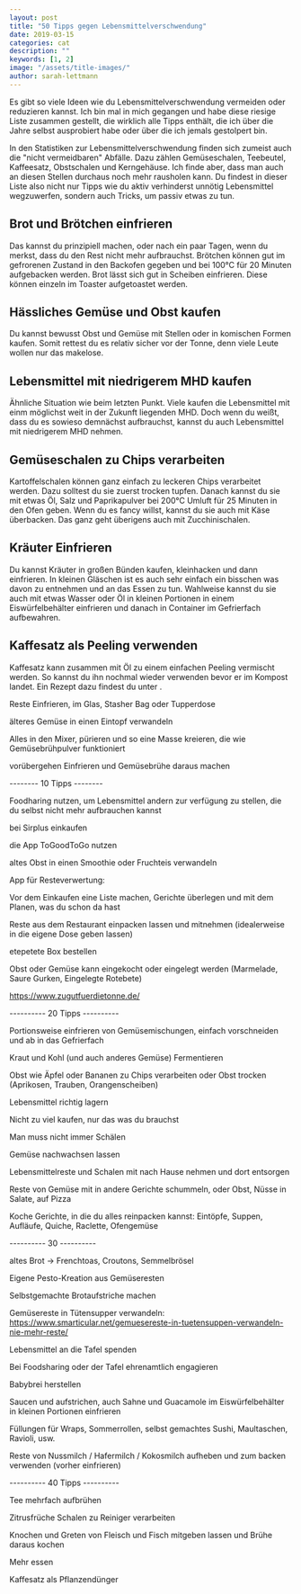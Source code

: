 ```yaml
---
layout: post
title: "50 Tipps gegen Lebensmittelverschwendung"
date: 2019-03-15
categories: cat
description: ""
keywords: [1, 2]
image: "/assets/title-images/"
author: sarah-lettmann
---
```

Es gibt so viele Ideen wie du Lebensmittelverschwendung vermeiden oder reduzieren kannst. Ich bin mal in mich gegangen und habe diese riesige Liste zusammen gestellt, die wirklich alle Tipps enthält, die ich über die Jahre selbst ausprobiert habe oder über die ich jemals gestolpert bin.

In den Statistiken zur Lebensmittelverschwendung finden sich zumeist auch die "nicht vermeidbaren" Abfälle. Dazu zählen Gemüseschalen, Teebeutel, Kaffeesatz, Obstschalen und Kerngehäuse. Ich finde aber, dass man auch an diesen Stellen durchaus noch mehr rausholen kann. Du findest in dieser Liste also nicht nur Tipps wie du aktiv verhinderst unnötig Lebensmittel wegzuwerfen, sondern auch Tricks, um passiv etwas zu tun.

## Brot und Brötchen einfrieren
Das kannst du prinzipiell machen, oder nach ein paar Tagen, wenn du merkst, dass du den Rest nicht mehr aufbrauchst. Brötchen können gut im gefrorenen Zustand in den Backofen gegeben und bei 100°C für 20 Minuten aufgebacken werden. Brot lässt sich gut in Scheiben einfrieren. Diese können einzeln im Toaster aufgetoastet werden.

## Hässliches Gemüse und Obst kaufen
Du kannst bewusst Obst und Gemüse mit Stellen oder in komischen Formen kaufen. Somit rettest du es relativ sicher vor der Tonne, denn viele Leute wollen nur das makelose.

## Lebensmittel mit niedrigerem MHD kaufen
Ähnliche Situation wie beim letzten Punkt. Viele kaufen die Lebensmittel mit einm möglichst weit in der Zukunft liegenden MHD. Doch wenn du weißt, dass du es sowieso demnächst aufbrauchst, kannst du auch Lebensmittel mit niedrigerem MHD nehmen.

## Gemüseschalen zu Chips verarbeiten
Kartoffelschalen können ganz einfach zu leckeren Chips verarbeitet werden. Dazu solltest du sie zuerst trocken tupfen. Danach kannst du sie mit etwas Öl, Salz und Paprikapulver bei 200°C Umluft für 25 Minuten in den Ofen geben. Wenn du es fancy willst, kannst du sie auch mit Käse überbacken. Das ganz geht überigens auch mit Zucchinischalen.

## Kräuter Einfrieren
Du kannst Kräuter in großen Bünden kaufen, kleinhacken und dann einfrieren. In kleinen Gläschen ist es auch sehr einfach ein bisschen was davon zu entnehmen und an das Essen zu tun. Wahlweise kannst du sie auch mit etwas Wasser oder Öl in kleinen Portionen in einem Eiswürfelbehälter einfrieren und danach in Container im Gefrierfach aufbewahren.

## Kaffesatz als Peeling verwenden
Kaffesatz kann zusammen mit Öl zu einem einfachen Peeling vermischt werden. So kannst du ihn nochmal wieder verwenden bevor er im Kompost landet. Ein Rezept dazu findest du unter []().

Reste Einfrieren, im Glas, Stasher Bag oder Tupperdose

älteres Gemüse in einen Eintopf verwandeln

Alles in den Mixer, pürieren und so eine Masse kreieren, die wie Gemüsebrühpulver funktioniert

vorübergehen Einfrieren und Gemüsebrühe daraus machen

-------- 10 Tipps --------

Foodharing nutzen, um Lebensmittel andern zur verfügung zu stellen, die du selbst nicht mehr aufbrauchen kannst

bei Sirplus einkaufen

die App ToGoodToGo nutzen

altes Obst in einen Smoothie oder Fruchteis verwandeln

App für Resteverwertung:

Vor dem Einkaufen eine Liste machen, Gerichte überlegen und mit dem Planen, was du schon da hast

Reste aus dem Restaurant einpacken lassen und mitnehmen (idealerweise in die eigene Dose geben lassen)

etepetete Box bestellen

Obst oder Gemüse kann eingekocht oder eingelegt werden (Marmelade, Saure Gurken, Eingelegte Rotebete)

https://www.zugutfuerdietonne.de/

---------- 20 Tipps ----------

Portionsweise einfrieren von Gemüsemischungen, einfach vorschneiden und ab in das Gefrierfach

Kraut und Kohl (und auch anderes Gemüse) Fermentieren

Obst wie Äpfel oder Bananen zu Chips verarbeiten oder Obst trocken (Aprikosen, Trauben, Orangenscheiben)

Lebensmittel richtig lagern

Nicht zu viel kaufen, nur das was du brauchst

Man muss nicht immer Schälen

Gemüse nachwachsen lassen

Lebensmittelreste und Schalen mit nach Hause nehmen und dort entsorgen

Reste von Gemüse mit in andere Gerichte schummeln, oder Obst, Nüsse in Salate, auf Pizza

Koche Gerichte, in die du alles reinpacken kannst: Eintöpfe, Suppen, Aufläufe, Quiche, Raclette, Ofengemüse

---------- 30 ----------

altes Brot -> Frenchtoas, Croutons, Semmelbrösel

Eigene Pesto-Kreation aus Gemüseresten

Selbstgemachte Brotaufstriche machen

Gemüsereste in Tütensupper verwandeln: https://www.smarticular.net/gemuesereste-in-tuetensuppen-verwandeln-nie-mehr-reste/

Lebensmittel an die Tafel spenden

Bei Foodsharing oder der Tafel ehrenamtlich engagieren

Babybrei herstellen

Saucen und aufstrichen, auch Sahne und Guacamole im Eiswürfelbehälter in kleinen Portionen einfrieren

Füllungen für Wraps, Sommerrollen, selbst gemachtes Sushi, Maultaschen, Ravioli, usw.

Reste von Nussmilch / Hafermilch / Kokosmilch aufheben und zum backen verwenden (vorher einfrieren)

---------- 40 Tipps ----------

Tee mehrfach aufbrühen

Zitrusfrüche Schalen zu Reiniger verarbeiten

Knochen und Greten von Fleisch und Fisch mitgeben lassen und Brühe daraus kochen

Mehr essen

Kaffesatz als Pflanzendünger
